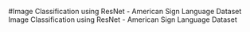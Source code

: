 #Image Classification using ResNet - American Sign Language Dataset
Image Classification using ResNet - American Sign Language Dataset
